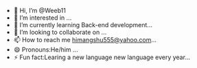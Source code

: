 - 👋 Hi, I’m @Weeb11
- 👀 I’m interested in  ...
- 🌱 I’m currently learning Back-end development...
- 💞️ I’m looking to collaborate on ...
- 📫 How to reach me himangshu555@yahoo.com...
- 😄 Pronouns:He/him ...
- ⚡ Fun fact:Learing a new language new language every year...

<!---
Weeb11/Weeb11 is a ✨ special ✨ repository because its `README.md` (this file) appears on your GitHub profile.
You can click the Preview link to take a look at your changes.
--->
